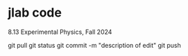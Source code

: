 # jlab code
8.13 Experimental Physics, Fall 2024

git pull
git status
git commit -m "description of edit"
git push

